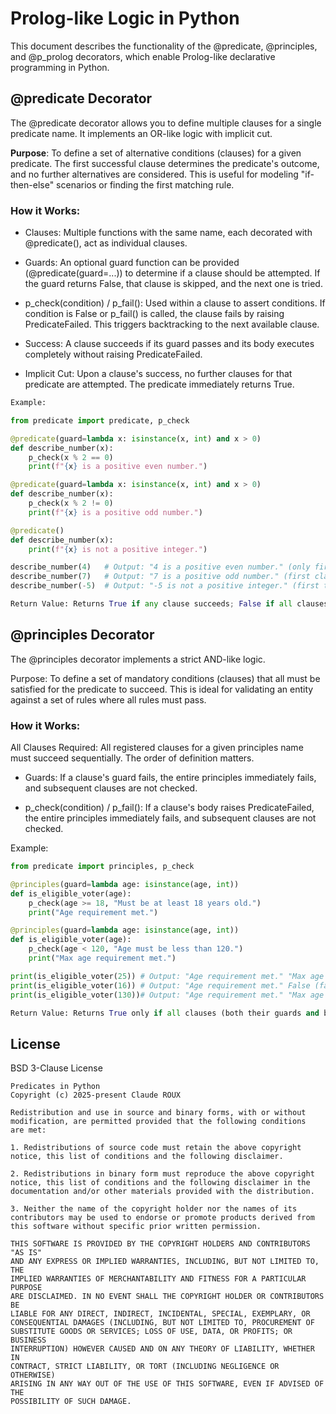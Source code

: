 # Prolog-like Logic in Python
This document describes the functionality of the @predicate, @principles, and @p_prolog decorators, which enable Prolog-like declarative programming in Python.

## @predicate Decorator
The @predicate decorator allows you to define multiple clauses for a single predicate name. It implements an OR-like logic with implicit cut.

**Purpose**: To define a set of alternative conditions (clauses) for a given predicate. The first successful clause determines the predicate's outcome, and no further alternatives are considered. This is useful for modeling "if-then-else" scenarios or finding the first matching rule.

### How it Works:

* Clauses: Multiple functions with the same name, each decorated with @predicate(), act as individual clauses.

* Guards: An optional guard function can be provided (@predicate(guard=...)) to determine if a clause should be attempted. If the guard returns False, that clause is skipped, and the next one is tried.

* p_check(condition) / p_fail(): Used within a clause to assert conditions. If condition is False or p_fail() is called, the clause fails by raising PredicateFailed. This triggers backtracking to the next available clause.

* Success: A clause succeeds if its guard passes and its body executes completely without raising PredicateFailed.

* Implicit Cut: Upon a clause's success, no further clauses for that predicate are attempted. The predicate immediately returns True.

```Python
Example:

from predicate import predicate, p_check

@predicate(guard=lambda x: isinstance(x, int) and x > 0)
def describe_number(x):
    p_check(x % 2 == 0)
    print(f"{x} is a positive even number.")

@predicate(guard=lambda x: isinstance(x, int) and x > 0)
def describe_number(x):
    p_check(x % 2 != 0)
    print(f"{x} is a positive odd number.")

@predicate()
def describe_number(x):
    print(f"{x} is not a positive integer.")

describe_number(4)   # Output: "4 is a positive even number." (only first clause runs)
describe_number(7)   # Output: "7 is a positive odd number." (first clause fails, second runs)
describe_number(-5)  # Output: "-5 is not a positive integer." (first two guards fail, default runs)

Return Value: Returns True if any clause succeeds; False if all clauses fail.
````

## @principles Decorator
The @principles decorator implements a strict AND-like logic.

Purpose: To define a set of mandatory conditions (clauses) that all must be satisfied for the predicate to succeed. This is ideal for validating an entity against a set of rules where all rules must pass.

### How it Works:

All Clauses Required: All registered clauses for a given principles name must succeed sequentially. The order of definition matters.

* Guards: If a clause's guard fails, the entire principles immediately fails, and subsequent clauses are not checked.

* p_check(condition) / p_fail(): If a clause's body raises PredicateFailed, the entire principles immediately fails, and subsequent clauses are not checked.

Example:

```Python
from predicate import principles, p_check

@principles(guard=lambda age: isinstance(age, int))
def is_eligible_voter(age):
    p_check(age >= 18, "Must be at least 18 years old.")
    print("Age requirement met.")

@principles(guard=lambda age: isinstance(age, int))
def is_eligible_voter(age):
    p_check(age < 120, "Age must be less than 120.")
    print("Max age requirement met.")

print(is_eligible_voter(25)) # Output: "Age requirement met." "Max age requirement met." True
print(is_eligible_voter(16)) # Output: "Age requirement met." False (fails first p_check)
print(is_eligible_voter(130))# Output: "Age requirement met." "Max age requirement met." False (fails second p_check)

Return Value: Returns True only if all clauses (both their guards and bodies) succeed; False if any clause fails.
```



## License

BSD 3-Clause License

```
Predicates in Python
Copyright (c) 2025-present Claude ROUX

Redistribution and use in source and binary forms, with or without 
modification, are permitted provided that the following conditions 
are met:

1. Redistributions of source code must retain the above copyright 
notice, this list of conditions and the following disclaimer.

2. Redistributions in binary form must reproduce the above copyright 
notice, this list of conditions and the following disclaimer in the 
documentation and/or other materials provided with the distribution.

3. Neither the name of the copyright holder nor the names of its 
contributors may be used to endorse or promote products derived from 
this software without specific prior written permission.

THIS SOFTWARE IS PROVIDED BY THE COPYRIGHT HOLDERS AND CONTRIBUTORS "AS IS" 
AND ANY EXPRESS OR IMPLIED WARRANTIES, INCLUDING, BUT NOT LIMITED TO, THE 
IMPLIED WARRANTIES OF MERCHANTABILITY AND FITNESS FOR A PARTICULAR PURPOSE 
ARE DISCLAIMED. IN NO EVENT SHALL THE COPYRIGHT HOLDER OR CONTRIBUTORS BE 
LIABLE FOR ANY DIRECT, INDIRECT, INCIDENTAL, SPECIAL, EXEMPLARY, OR 
CONSEQUENTIAL DAMAGES (INCLUDING, BUT NOT LIMITED TO, PROCUREMENT OF 
SUBSTITUTE GOODS OR SERVICES; LOSS OF USE, DATA, OR PROFITS; OR BUSINESS 
INTERRUPTION) HOWEVER CAUSED AND ON ANY THEORY OF LIABILITY, WHETHER IN 
CONTRACT, STRICT LIABILITY, OR TORT (INCLUDING NEGLIGENCE OR OTHERWISE) 
ARISING IN ANY WAY OUT OF THE USE OF THIS SOFTWARE, EVEN IF ADVISED OF THE 
POSSIBILITY OF SUCH DAMAGE.
```
